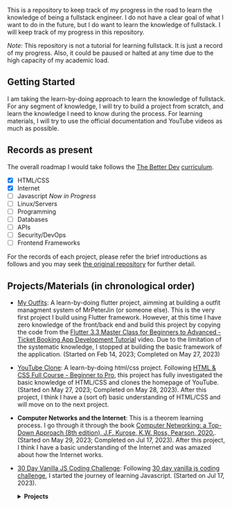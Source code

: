 This is a repository to keep track of my progress in the road to learn the knowledge of being a fullstack engineer. I do not have a clear goal of what I want to do in the future, but I do want to learn the knowledge of fullstack. I will keep track of my progress in this repository.

*Note:* This repository is not a tutorial for learning fullstack. It is just a record of my progress. Also, it could be paused or halted at any time due to the high capacity of my academic load.
## Getting Started
I am taking the learn-by-doing approach to learn the knowledge of fullstack. For any segment of knowledge, I will try to build a project from scratch, and learn the knowledge I need to know during the process. For learning materials, I will try to use the official documentation and YouTube videos as much as possible.

## Records as present
The overall roadmap I would take follows the [The Better Dev](https://www.thebetter.dev/) [curriculum](media/FullStackDeveloperRoadmap.pdf). 

- [x] HTML/CSS
- [x] Internet
- [ ] Javascript *Now in Progress*
- [ ] Linux/Servers
- [ ] Programming
- [ ] Databases
- [ ] APIs
- [ ] Security/DevOps
- [ ] Frontend Frameworks

For the records of each project, please refer the brief introductions as follows and you may seek [the original repository](https://github.com/MrPeterJin/Road-to-Fullstack) for further detail.

## Projects/Materials (in chronological order)
- [My Outfits](./my_outfit/): A learn-by-doing flutter project, aimming at building a outfit managment system of MrPeterJin (or someone else). This is the very first project I build using Flutter framework. However, at this time I have zero knowledge of the front/back end and build this project by copying the code from the [Flutter 3.3 Master Class for Beginners to Advanced - Ticket Booking App Development Tutorial](https://www.youtube.com/watch?v=71AsYo2q_0Y) video. Due to the limitation of the systematic knowledge, I stopped at building the basic framework of the application. (Started on Feb 14, 2023; Completed on May 27, 2023)

- [YouTube Clone](./youtube_clone/): A learn-by-doing html/css project. Following [HTML & CSS Full Course - Beginner to Pro](https://www.youtube.com/watch?v=G3e-cpL7ofc&list=PLEPye7A7EcQZrT3VSBb7jtxnxIfY3yyG6&ab_channel=SuperSimpleDev), this project has fully investigated the basic knowledge of HTML/CSS and clones the homepage of YouTube. (Started on May 27, 2023; Completed on May 28, 2023). After this project, I think I have a (sort of) basic understanding of HTML/CSS and will move on to the next project.

- **Computer Networks and the Internet**: This is a theorem learning process. I go through it through the book [Computer Networking: a Top-Down Approach (8th edition), J.F. Kurose, K.W. Ross, Pearson, 2020.](https://github.com/ece-cohort/Computer-Networking-A-Top-Down-Approach-7th-Edition). (Started on May 29, 2023; Completed on Jul 17, 2023). After this project, I think I have a basic understanding of the Internet and was amazed about how the Internet works.

- [30 Day Vanilla JS Coding Challenge](./js_challenges): Following [30 day vanilla js coding challenge](https://projectlearn.io/learn/web-development/project/javascript30---30-day-vanilla-js-coding-challenge-170), I started the journey of learning Javascript. (Started on Jul 17, 2023). 
  <details>
    <summary><b>Projects</b></summary>
    <details>
    <summary>01 - JS Drum Kit</summary>
    A web application that plays drum sound when the corresponding key is pressed. (Completed on Jul 17, 2023)
    </details>
    <details>
    <summary>02 - JS and CSS Clock</summary>
    A web application that shows the current time with a clock. (Completed on Jul 18, 2023)
    </details>
     <details>
    <summary>03 - CSS Variables</summary>
    A web application that uses CSS variables to change the spacing, blur, and color of an image. (Completed on Jul 18, 2023)
    </details>
    <details>
    <summary>04 - Array Cardio Day 1</summary>
    A script that uses array methods to manipulate data. (Completed on Jul 19, 2023)
    </details>
    <details>
    <summary>05 - Flex Panel Gallery</summary>
    A web application that shows a gallery of images that expand when clicked. (Completed on Jul 19, 2023)
    </details>
    <details>
    <summary>06 - Type Ahead</summary>
    A web application that uses the fetch API to retrieve data from a server and display it in a list. The data is a list of cities and states in the US. The user can type in a city or state and the list will be filtered to show only the cities or states that match the user's input. (Completed on Jul 21, 2023)
    </details>
  </details>